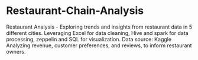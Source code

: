 # Restaurant-Chain-Analysis
Restaurant Analysis - Exploring trends and insights from restaurant data in 5 different cities. Leveraging Excel for data cleaning, Hive and spark for data processing, zeppelin and SQL for visualization. Data source: Kaggle Analyzing revenue, customer preferences, and reviews,  to inform restaurant owners.
